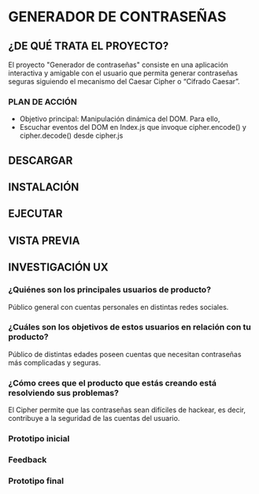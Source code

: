 # GENERADOR DE CONTRASEÑAS

## ¿DE QUÉ TRATA EL PROYECTO?

El proyecto "Generador de contraseñas" consiste en una aplicación interactiva y amigable con el usuario que  permita generar contraseñas seguras siguiendo el mecanismo del Caesar Cipher o “Cifrado Caesar”.

### PLAN DE ACCIÓN 
* Objetivo principal: Manipulación dinámica del DOM. Para ello,
* Escuchar eventos del DOM en Index.js que invoque cipher.encode() y cipher.decode() desde cipher.js

## DESCARGAR

## INSTALACIÓN

## EJECUTAR

## VISTA PREVIA 

## INVESTIGACIÓN UX

### ¿Quiénes son los principales usuarios de producto?

Público general con cuentas personales en distintas redes sociales.

### ¿Cuáles son los objetivos de estos usuarios en relación con tu producto?

Público de distintas edades poseen cuentas que necesitan contraseñas más complicadas y seguras.

### ¿Cómo crees que el producto que estás creando está resolviendo sus problemas?
El Cipher permite que las contraseñas sean difíciles de hackear, es decir, contribuye a la seguridad de las cuentas del usuario.

### Prototipo inicial

### Feedback

### Prototipo final
